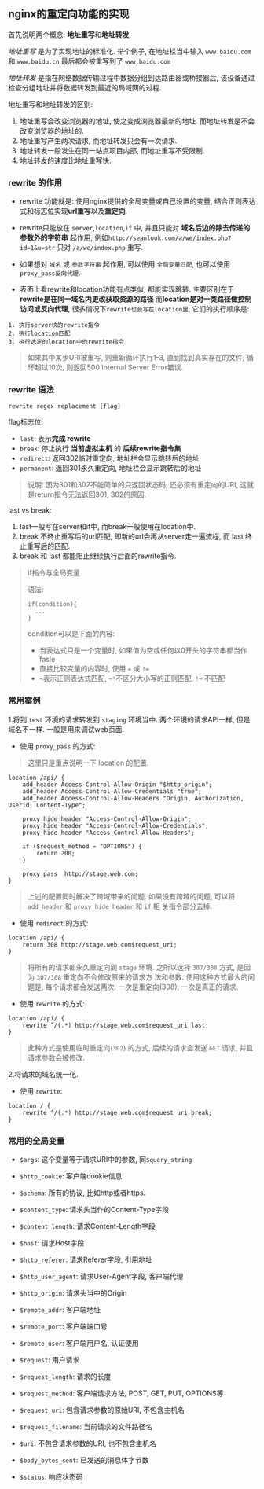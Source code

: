 ## nginx的重定向功能的实现

首先说明两个概念: **地址重写**和**地址转发**.

*地址重写* 是为了实现地址的标准化. 举个例子, 在地址栏当中输入 `www.baidu.com` 和 `www.baidu.cn` 最后都会被重写到了
`www.baidu.com`

*地址转发* 是指在网络数据传输过程中数据分组到达路由器或桥接器后, 该设备通过检查分组地址并将数据转发到最近的局域网的过程.

地址重写和地址转发的区别:

1. 地址重写会改变浏览器的地址, 使之变成浏览器最新的地址. 而地址转发是不会改变浏览器的地址的.
2. 地址重写产生两次请求, 而地址转发只会有一次请求.
3. 地址转发一般发生在同一站点项目内部, 而地址重写不受限制.
4. 地址转发的速度比地址重写快.

### rewrite 的作用

- rewrite 功能就是: 使用nginx提供的全局变量或自己设置的变量, 结合正则表达式和标志位实现**url重写**以及**重定向**.

- rewrite只能放在 `server`,`location`,`if` 中, 并且只能对 **域名后边的除去传递的参数外的字符串** 起作用, 
例如`http://seanlook.com/a/we/index.php?id=1&u=str` 只对 `/a/we/index.php` 重写.

- 如果想对 `域名` 或 `参数字符串` 起作用, 可以使用 `全局变量匹配`, 也可以使用 `proxy_pass反向代理`.

- 表面上看rewrite和location功能有点类似, 都能实现跳转. 主要区别在于**rewrite是在同一域名内更改获取资源的路径**
而**location是对一类路径做控制访问或反向代理**, 很多情况下`rewrite也会写在location里`, 它们的执行顺序是:

```
1. 执行server块的rewrite指令
2. 执行location匹配
3. 执行选定的location中的rewrite指令
```

> 如果其中某步URI被重写, 则重新循环执行1-3, 直到找到真实存在的文件; 循环超过10次, 则返回500 Internal Server Error错误.


### rewrite 语法

```
rewrite regex replacement [flag]
```

flag标志位:

- `last`: 表示**完成 rewrite**
- `break`: 停止执行 **当前虚拟主机** 的 **后续rewrite指令集**
- `redirect`: 返回302临时重定向, 地址栏会显示跳转后的地址
- `permanent`: 返回301永久重定向, 地址栏会显示跳转后的地址

> 说明: 因为301和302不能简单的只返回状态码, 还必须有重定向的URI, 这就是return指令无法返回301, 302的原因.

last vs break:

1. last一般写在server和if中, 而break一般使用在location中.
2. break 不终止重写后的url匹配, 即新的url会再从server走一遍流程, 而 last 终止重写后的匹配.
3. break 和 last 都能阻止继续执行后面的rewrite指令.

> if指令与全局变量
>
> 语法: 
> ``` 
> if(condition){
>   ...
> }
> ```
>
> condition可以是下面的内容:
> - 当表达式只是一个变量时, 如果值为空或任何以0开头的字符串都当作fasle
> - 直接比较变量的内容时, 使用 `=` 或 `!=`
> - `~`表示正则表达式匹配, `~*`不区分大小写的正则匹配, `!~` 不匹配


### 常用案例

1.将到 `test` 环境的请求转发到 `staging` 环境当中. 两个环境的请求API一样, 但是域名不一样. 一般是用来调试web页面.

- 使用 `proxy_pass` 的方式:

> 这里只是重点说明一下 location 的配置.

```
location /api/ {
    add_header Access-Control-Allow-Origin "$http_origin";
    add_header Access-Control-Allow-Credentials "true";
    add_header Access-Control-Allow-Headers "Origin, Authorization, Userid, Content-Type";
    
    proxy_hide_header "Access-Control-Allow-Origin";  
    proxy_hide_header "Access-Control-Allow-Credentials";
    proxy_hide_header "Access-Control-Allow-Headers";
    
    if ($request_method = "OPTIONS") {
        return 200;
    }

    proxy_pass  http://stage.web.com;
}
```

> 上述的配置同时解决了跨域带来的问题. 如果没有跨域的问题, 可以将 `add_header` 和 `proxy_hide_header` 和 `if` 相
> 关指令部分去掉.

- 使用 `redirect` 的方式:

```
location /api/ {
	return 308 http://stage.web.com$request_uri;
}
```

> 将所有的请求都永久重定向到 `stage` 环境. 之所以选择 `307/308` 方式, 是因为 `307/308` 重定向不会修改原来的请求方
> 法和参数. 
> 使用这种方式最大的问题是, 每个请求都会发送两次. 一次是重定向(308), 一次是真正的请求.

- 使用 `rewrite` 的方式:

```
location /api/ {
	rewrite ^/(.*) http://stage.web.com$request_uri last;
}
```

> 此种方式是使用临时重定向(`302`) 的方式, 后续的请求会发送 `GET` 请求, 并且请求参数会被修改. 


2.将请求的域名统一化.

- 使用 `rewrite`:

```
location / {
	rewrite ^/(.*) http://stage.web.com$request_uri break;
}
```


### 常用的全局变量

- `$args`: 这个变量等于请求URI中的参数, 同`$query_string`
- `$http_cookie`: 客户端cookie信息
- `$schema`: 所有的协议, 比如http或者https.

- `$content_type`: 请求头当作的Content-Type字段
- `$content_length`: 请求Content-Length字段
- `$host`: 请求Host字段
- `$http_referer`: 请求Referer字段, 引用地址
- `$http_user_agent`: 请求User-Agent字段, 客户端代理
- `$http_origin`: 请求头当中的Origin

- `$remote_addr`: 客户端地址
- `$remote_port`: 客户端端口号
- `$remote_user`: 客户端用户名, 认证使用

- `$request`: 用户请求
- `$request_length`: 请求的长度
- `$request_method`: 客户端请求方法, POST, GET, PUT, OPTIONS等
- `$request_uri`: 包含请求参数的原始URI, 不包含主机名
- `$request_filename`: 当前请求的文件路径名
- `$uri`: 不包含请求参数的URI, 也不包含主机名

- `$body_bytes_sent`: 已发送的消息体字节数
- `$status`: 响应状态码

